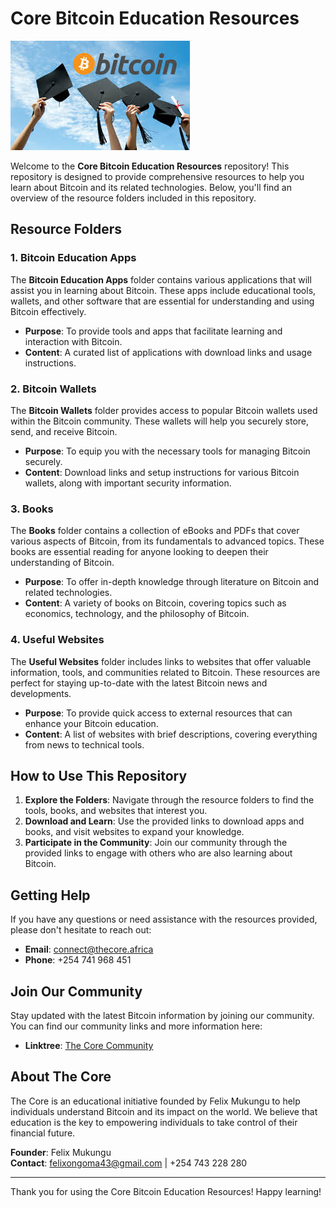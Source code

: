 # Core Bitcoin Education Resources
![Bitcoin Resources](https://github.com/thecore21m-btc/The-Core-Bitcoin-Education-Resources/blob/main/Bitcoin%20Resources.jpg)

Welcome to the **Core Bitcoin Education Resources** repository! This repository is designed to provide comprehensive resources to help you learn about Bitcoin and its related technologies. Below, you'll find an overview of the resource folders included in this repository.

## Resource Folders

### 1. Bitcoin Education Apps
The **Bitcoin Education Apps** folder contains various applications that will assist you in learning about Bitcoin. These apps include educational tools, wallets, and other software that are essential for understanding and using Bitcoin effectively.

- **Purpose**: To provide tools and apps that facilitate learning and interaction with Bitcoin.
- **Content**: A curated list of applications with download links and usage instructions.

### 2. Bitcoin Wallets
The **Bitcoin Wallets** folder provides access to popular Bitcoin wallets used within the Bitcoin community. These wallets will help you securely store, send, and receive Bitcoin.

- **Purpose**: To equip you with the necessary tools for managing Bitcoin securely.
- **Content**: Download links and setup instructions for various Bitcoin wallets, along with important security information.

### 3. Books
The **Books** folder contains a collection of eBooks and PDFs that cover various aspects of Bitcoin, from its fundamentals to advanced topics. These books are essential reading for anyone looking to deepen their understanding of Bitcoin.

- **Purpose**: To offer in-depth knowledge through literature on Bitcoin and related technologies.
- **Content**: A variety of books on Bitcoin, covering topics such as economics, technology, and the philosophy of Bitcoin.

### 4. Useful Websites
The **Useful Websites** folder includes links to websites that offer valuable information, tools, and communities related to Bitcoin. These resources are perfect for staying up-to-date with the latest Bitcoin news and developments.

- **Purpose**: To provide quick access to external resources that can enhance your Bitcoin education.
- **Content**: A list of websites with brief descriptions, covering everything from news to technical tools.

## How to Use This Repository

1. **Explore the Folders**: Navigate through the resource folders to find the tools, books, and websites that interest you.
2. **Download and Learn**: Use the provided links to download apps and books, and visit websites to expand your knowledge.
3. **Participate in the Community**: Join our community through the provided links to engage with others who are also learning about Bitcoin.

## Getting Help

If you have any questions or need assistance with the resources provided, please don't hesitate to reach out:

- **Email**: connect@thecore.africa
- **Phone**: +254 741 968 451

## Join Our Community

Stay updated with the latest Bitcoin information by joining our community. You can find our community links and more information here:

- **Linktree**: [The Core Community](https://linktr.ee/thecore21m)

## About The Core

The Core is an educational initiative founded by Felix Mukungu to help individuals understand Bitcoin and its impact on the world. We believe that education is the key to empowering individuals to take control of their financial future.

**Founder**: Felix Mukungu  
**Contact**: felixongoma43@gmail.com | +254 743 228 280

---

Thank you for using the Core Bitcoin Education Resources! Happy learning!

